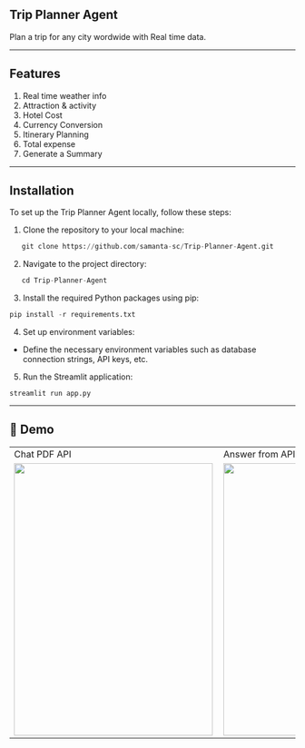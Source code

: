 ## Trip Planner Agent

Plan a trip for any city wordwide with Real time data.

---

## Features

1. Real time weather info
2. Attraction & activity
3. Hotel Cost
4. Currency Conversion
5. Itinerary Planning
6. Total expense
7. Generate a Summary

---

## Installation
To set up the Trip Planner Agent locally, follow these steps:

1. Clone the repository to your local machine:
```python
   git clone https://github.com/samanta-sc/Trip-Planner-Agent.git
```
2. Navigate to the project directory:
```python
   cd Trip-Planner-Agent
```
3. Install the required Python packages using pip:
```python
pip install -r requirements.txt
```
4. Set up environment variables:
  - Define the necessary environment variables such as database connection strings, API keys, etc.
5. Run the Streamlit application:
```
streamlit run app.py
```

---

## 📸 Demo

<table>
  <tr>
    <td>Chat PDF API</td>
     <td>Answer from API</td>
  </tr>
  <tr>
    <td><img align="left" src="resources/thumbnail_1.png" width=350 height=480></td>
    <td><img align="left" src="resources/Screenshot (9).png" width=350 height=480></td>
  </tr>
 </table>
